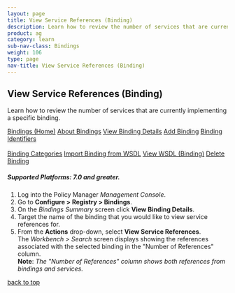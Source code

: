 ```yaml
---
layout: page
title: View Service References (Binding)
description: Learn how to review the number of services that are currently implementing a specific binding.
product: ag
category: learn
sub-nav-class: Bindings
weight: 106
type: page
nav-title: View Service References (Binding)
---
```


## View Service References (Binding)

Learn how to review the number of services that are currently implementing a specific binding.

<a href="bindings_toc.html" class="button secondary">Bindings (Home)</a> <a href="../bindings/about_bindings.html" class="button secondary">About Bindings</a> <a href="../bindings/view_binding_details.html" class="button secondary">View Binding Details</a>    <a href="../bindings/add_binding.html" class="button secondary">Add Binding</a>  <a href="../bindings/binding_identifiers.html" class="button secondary">Binding Identifiers</a> <br><br><a href="../bindings/binding_categories.html" class="button secondary">Binding Categories</a> <a href="../bindings/import_binding_from_wsdl.html" class="button secondary">Import Binding from WSDL</a>  <a href="../bindings/view_wsdl_binding.html" class="button secondary">View WSDL (Binding)</a> <a href="../bindings/delete_binding.html" class="button secondary">Delete Binding</a>

<h5 class="stamp">Supported Platforms: 7.0 and greater.</h5>

1. Log into the Policy Manager *Management Console*.
2. Go to **Configure > Registry > Bindings**.  
2. On the *Bindings Summary* screen click **View Binding Details**.  
3. Target the name of the binding that you would like to view service references for.  
4. From the **Actions** drop-down, select **View Service References**.  
The *Workbench > Search* screen displays showing the references associated with the selected binding in the "Number of References" column.  
**Note**: *The "Number of References" column shows both references from bindings and services.*

<a href="#top">back to top</a> 